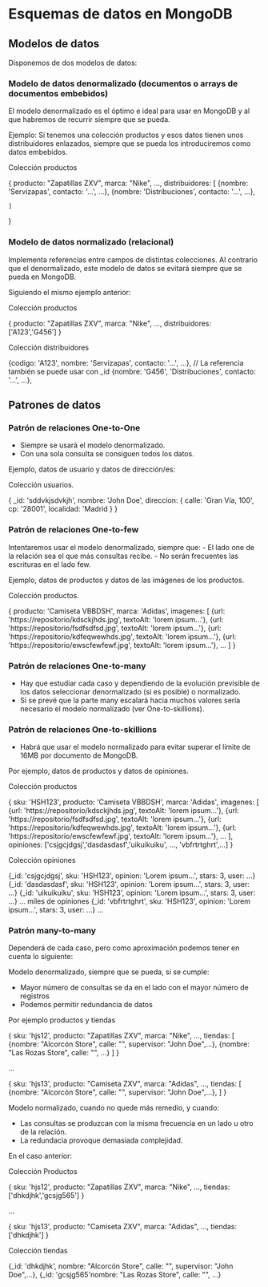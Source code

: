 # Esquemas de datos en MongoDB

## Modelos de datos

Disponemos de dos modelos de datos:

### Modelo de datos denormalizado (documentos o arrays de documentos embebidos)

El modelo denormalizado es el óptimo e ideal para usar en MongoDB y al
que habremos de recurrir siempre que se pueda.

Ejemplo:
Si tenemos una colección productos y esos datos tienen unos distribuidores enlazados, siempre que
se pueda los introduciremos como datos embebidos.

Colección productos

{
    producto: "Zapatillas ZXV",
    marca: "Nike",
    ...,
    distribuidores: [
        {nombre: 'Servizapas', contacto: '...', ...},
        {nombre: 'Distribuciones', contacto: '...', ...},

    ]
}

### Modelo de datos normalizado (relacional)

Implementa referencias entre campos de distintas colecciones. Al contrario que el denormalizado, este 
modelo de datos se evitará siempre que se pueda en MongoDB.

Siguiendo el mismo ejemplo anterior:

Colección productos

{
    producto: "Zapatillas ZXV",
    marca: "Nike",
    ...,
    distribuidores: ['A123','G456']
}

Colección distribuidores

{codigo: 'A123', nombre: 'Servizapas', contacto: '...', ...}, // La referencia también se puede usar con _id
{nombre: 'G456', 'Distribuciones', contacto: '...', ...},

## Patrones de datos

### Patrón de relaciones One-to-One

- Siempre se usará el modelo denormalizado.
- Con una sola consulta se consiguen todos los datos.

Ejemplo, datos de usuario y datos de dirección/es:

Colección usuarios.

{
    _id: 'sddvkjsdvkjh',
    nombre: 'John Doe',
    direccion: {
        calle: 'Gran Vía, 100',
        cp: '28001',
        localidad: 'Madrid
    }
}

### Patrón de relaciones One-to-few

Intentaremos usar el modelo denormalizado, siempre que:
    - El lado one de la relación sea el que más consultas recibe.
    - No serán frecuentes las escrituras en el lado few.

Ejemplo, datos de productos y datos de las imágenes de los productos.

Colección productos.

{
    producto: 'Camiseta VBBDSH',
    marca: 'Adidas',
    imagenes: [
        {url: 'https://repositorio/kdsckjhds.jpg', textoAlt: 'lorem ipsum...'},
        {url: 'https://repositorio/fsdfsdfsd.jpg', textoAlt: 'lorem ipsum...'},
        {url: 'https://repositorio/kdfeqwewhds.jpg', textoAlt: 'lorem ipsum...'},
        {url: 'https://repositorio/ewscfewfewf.jpg', textoAlt: 'lorem ipsum...'},
        ...
    ]
}

### Patrón de relaciones One-to-many

- Hay que estudiar cada caso y dependiendo de la evolución previsible
de los datos seleccionar denormalizado (si es posible) o normalizado.
- Si se prevé que la parte many escalará hacia muchos valores sería necesario
el modelo normalizado (ver One-to-skillions).

### Patrón de relaciones One-to-skillions

- Habrá que usar el modelo normalizado para evitar superar el límite de 16MB por
documento de MongoDB.

Por ejemplo, datos de productos y datos de opiniones.

Colección productos

{
    sku: 'HSH123',
    producto: 'Camiseta VBBDSH',
    marca: 'Adidas',
    imagenes: [
        {url: 'https://repositorio/kdsckjhds.jpg', textoAlt: 'lorem ipsum...'},
        {url: 'https://repositorio/fsdfsdfsd.jpg', textoAlt: 'lorem ipsum...'},
        {url: 'https://repositorio/kdfeqwewhds.jpg', textoAlt: 'lorem ipsum...'},
        {url: 'https://repositorio/ewscfewfewf.jpg', textoAlt: 'lorem ipsum...'},
        ...
    ],
    opiniones: ['csjgcjdgsj','dasdasdasf','uikuikuiku', ..., 'vbfrtrtghrt',...]
}

Colección opiniones

{_id: 'csjgcjdgsj', sku: 'HSH123', opinion: 'Lorem ipsum...', stars: 3, user: ...}
{_id: 'dasdasdasf', sku: 'HSH123', opinion: 'Lorem ipsum...', stars: 3, user: ...}
{_id: 'uikuikuiku', sku: 'HSH123', opinion: 'Lorem ipsum...', stars: 3, user: ...}
... miles de opiniones
{_id: 'vbfrtrtghrt', sku: 'HSH123', opinion: 'Lorem ipsum...', stars: 3, user: ...}
...

### Patrón many-to-many

Dependerá de cada caso, pero como aproximación podemos tener en cuenta lo siguiente:

Modelo denormalizado, siempre que se pueda, si se cumple:
- Mayor número de consultas se da en el lado con el mayor número de registros
- Podemos permitir redundancia de datos

Por ejemplo productos y tiendas

{
    sku: 'hjs12',
    producto: "Zapatillas ZXV",
    marca: "Nike",
    ...,
    tiendas: [
        {nombre: "Alcorcón Store", calle: "", supervisor: "John Doe",...},
        {nombre: "Las Rozas Store", calle: "", ...}
    ]
}

...


{
    sku: 'hjs13',
    producto: "Camiseta ZXV",
    marca: "Adidas",
    ...,
    tiendas: [
        {nombre: "Alcorcón Store", calle: "", supervisor: "John Doe",...},
    ]
}

Modelo normalizado, cuando no quede más remedio, y cuando:
- Las consultas se produzcan con la misma frecuencia en un lado u otro de la relación.
- La redundacia provoque demasiada complejidad.

En el caso anterior:

Colección Productos

{
    sku: 'hjs12',
    producto: "Zapatillas ZXV",
    marca: "Nike",
    ...,
    tiendas: ['dhkdjhk','gcsjg565']
}

...


{
    sku: 'hjs13',
    producto: "Camiseta ZXV",
    marca: "Adidas",
    ...,
    tiendas: ['dhkdjhk']
}

Colección tiendas

{_id: 'dhkdjhk', nombre: "Alcorcón Store", calle: "", supervisor: "John Doe",...},
{_id: 'gcsjg565'nombre: "Las Rozas Store", calle: "", ...}